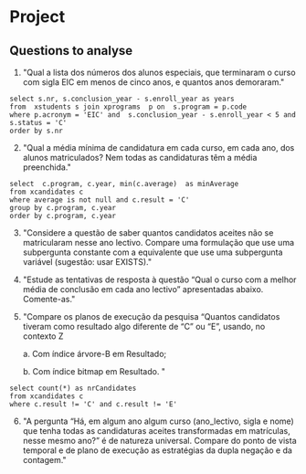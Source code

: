 # Project

## Questions to analyse

1. "Qual a lista dos números dos alunos especiais, que terminaram o curso com sigla EIC em menos de cinco
anos, e quantos anos demoraram."


```
select s.nr, s.conclusion_year - s.enroll_year as years
from  xstudents s join xprograms  p on  s.program = p.code
where p.acronym = 'EIC' and  s.conclusion_year - s.enroll_year < 5 and s.status = 'C'
order by s.nr
```


2. "Qual a média mínima de candidatura em cada curso, em cada ano, dos alunos matriculados? Nem todas
as candidaturas têm a média preenchida."

```
select  c.program, c.year, min(c.average)  as minAverage
from xcandidates c
where average is not null and c.result = 'C'
group by c.program, c.year
order by c.program, c.year
```


3. "Considere a questão de saber quantos candidatos aceites não se matricularam nesse ano lectivo. Compare
uma formulação que use uma subpergunta constante com a equivalente que use uma subpergunta variável
(sugestão: usar EXISTS)."


4. "Estude as tentativas de resposta à questão “Qual o curso com a melhor média de conclusão em cada ano
lectivo” apresentadas abaixo. Comente-as."


5. "Compare os planos de execução da pesquisa “Quantos candidatos tiveram como resultado algo diferente de “C” ou “E”, usando, no contexto Z

    a. Com índice árvore-B em Resultado;

    b. Com índice bitmap em Resultado. "


```
select count(*) as nrCandidates
from xcandidates c
where c.result != 'C' and c.result != 'E'
```

6. "A pergunta “Há, em algum ano algum curso (ano_lectivo, sigla e nome) que tenha todas as candidaturas
aceites transformadas em matrículas, nesse mesmo ano?” é de natureza universal. Compare do ponto de
vista temporal e de plano de execução as estratégias da dupla negação e da contagem."

